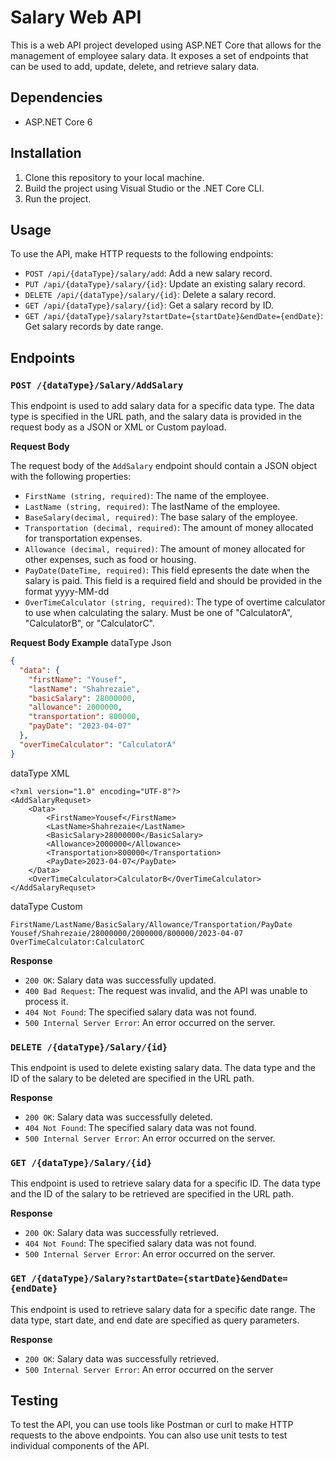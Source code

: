 # Salary Web API
This is a web API project developed using ASP.NET Core that allows for the management of employee salary data. It exposes a set of endpoints that can be used to add, update, delete, and retrieve salary data.

## Dependencies
* ASP.NET Core 6

## Installation
1. Clone this repository to your local machine.
2. Build the project using Visual Studio or the .NET Core CLI.
3. Run the project.

## Usage
To use the API, make HTTP requests to the following endpoints:

* `POST /api/{dataType}/salary/add`: Add a new salary record.
* `PUT /api/{dataType}/salary/{id}`: Update an existing salary record.
* `DELETE /api/{dataType}/salary/{id}`: Delete a salary record.
* `GET /api/{dataType}/salary/{id}`: Get a salary record by ID.
* `GET /api/{dataType}/salary?startDate={startDate}&endDate={endDate}`: Get salary records by date range.

## Endpoints
### `POST /{dataType}/Salary/AddSalary`
This endpoint is used to add salary data for a specific data type. The data type is specified in the URL path, and the salary data is provided in the request body as a JSON or XML or Custom payload.

**Request Body**

The request body of the `AddSalary` endpoint should contain a JSON object with the following properties:
* `FirstName (string, required)`: The name of the employee.
* `LastName (string, required)`: The lastName of the employee.
* `BaseSalary(decimal, required)`: The base salary of the employee.
* `Transportation (decimal, required)`: The amount of money allocated for transportation expenses.
* `Allowance (decimal, required)`: The amount of money allocated for other expenses, such as food or housing.
* `PayDate(DateTime, required)`: This field epresents the date when the salary is paid. This field is a required field and should be provided in the format yyyy-MM-dd
* `OverTimeCalculator (string, required)`: The type of overtime calculator to use when calculating the salary. Must be one of "CalculatorA", "CalculatorB", or "CalculatorC".

**Request Body Example**
dataType Json
```json
{
  "data": {
    "firstName": "Yousef",
    "lastName": "Shahrezaie",
    "basicSalary": 28000000,
    "allowance": 2000000,
    "transportation": 800000,
    "payDate": "2023-04-07"
  },
  "overTimeCalculator": "CalculatorA"
}
```
dataType XML
```
<?xml version="1.0" encoding="UTF-8"?>
<AddSalaryRequset>
	<Data>
		<FirstName>Yousef</FirstName>
		<LastName>Shahrezaie</LastName>
		<BasicSalary>28000000</BasicSalary>
		<Allowance>2000000</Allowance>
		<Transportation>800000</Transportation>
		<PayDate>2023-04-07</PayDate>
	</Data>
	<OverTimeCalculator>CalculatorB</OverTimeCalculator>
</AddSalaryRequset>
```
dataType Custom
```
FirstName/LastName/BasicSalary/Allowance/Transportation/PayDate
Yousef/Shahrezaie/28000000/2000000/800000/2023-04-07
OverTimeCalculator:CalculatorC
```

**Response**
* `200 OK`: Salary data was successfully updated.
* `400 Bad Request`: The request was invalid, and the API was unable to process it.
* `404 Not Found`: The specified salary data was not found.
* `500 Internal Server Error`: An error occurred on the server.

### `DELETE /{dataType}/Salary/{id}`
This endpoint is used to delete existing salary data. The data type and the ID of the salary to be deleted are specified in the URL path.

**Response**
* `200 OK`: Salary data was successfully deleted.
* `404 Not Found`: The specified salary data was not found.
* `500 Internal Server Error`: An error occurred on the server.

### `GET /{dataType}/Salary/{id}`
This endpoint is used to retrieve salary data for a specific ID. The data type and the ID of the salary to be retrieved are specified in the URL path.

**Response**
* `200 OK`: Salary data was successfully retrieved.
* `404 Not Found`: The specified salary data was not found.
* `500 Internal Server Error`: An error occurred on the server.

### `GET /{dataType}/Salary?startDate={startDate}&endDate={endDate}`
This endpoint is used to retrieve salary data for a specific date range. The data type, start date, and end date are specified as query parameters.

**Response**
* `200 OK`: Salary data was successfully retrieved.
* `500 Internal Server Error`: An error occurred on the server

## Testing
To test the API, you can use tools like Postman or curl to make HTTP requests to the above endpoints. You can also use unit tests to test individual components of the API.
